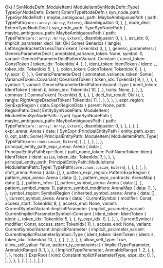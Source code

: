 Ok(
    [
        SynNodeDefn::ModuleItem(
            ModuleItemSynNodeDefn::Type(
                TypeSynNodeDefn::Extern(
                    ExternTypeNodeDefn {
                        syn_node_path: TypeSynNodePath {
                            maybe_ambiguous_path: MaybeAmbiguousPath {
                                path: TypePath(`core::array::Array`, `Extern`),
                                disambiguator: 0,
                            },
                        },
                        node_decl: ExternTypeNodeDecl {
                            syn_node_path: TypeSynNodePath {
                                maybe_ambiguous_path: MaybeAmbiguousPath {
                                    path: TypePath(`core::array::Array`, `Extern`),
                                    disambiguator: 0,
                                },
                            },
                            ast_idx: 0,
                            implicit_parameter_decl_list: Ok(
                                Some(
                                    Generics {
                                        langle: LeftAngleBracketOrLessThanToken(
                                            TokenIdx(
                                                3,
                                            ),
                                        ),
                                        generic_parameters: [
                                            GenericParameterDecl {
                                                annotated_variance_token: None,
                                                symbol: 0,
                                                variant: GenericParameterDeclPatternVariant::Constant {
                                                    const_token: ConstToken {
                                                        token_idx: TokenIdx(
                                                            4,
                                                        ),
                                                    },
                                                    ident_token: IdentToken {
                                                        ident: `L`,
                                                        token_idx: TokenIdx(
                                                            5,
                                                        ),
                                                    },
                                                    colon_token: ColonToken(
                                                        TokenIdx(
                                                            6,
                                                        ),
                                                    ),
                                                    ty_expr: 0,
                                                },
                                            },
                                            GenericParameterDecl {
                                                annotated_variance_token: Some(
                                                    VarianceToken::Covariant(
                                                        CovariantToken {
                                                            token_idx: TokenIdx(
                                                                9,
                                                            ),
                                                        },
                                                    ),
                                                ),
                                                symbol: 1,
                                                variant: GenericParameterDeclPatternVariant::Type {
                                                    ident_token: IdentToken {
                                                        ident: `E`,
                                                        token_idx: TokenIdx(
                                                            10,
                                                        ),
                                                    },
                                                    traits: None,
                                                },
                                            },
                                        ],
                                        commas: [
                                            CommaToken(
                                                TokenIdx(
                                                    8,
                                                ),
                                            ),
                                        ],
                                        decl_list_result: Ok(
                                            (),
                                        ),
                                        rangle: RightAngleBracketToken(
                                            TokenIdx(
                                                11,
                                            ),
                                        ),
                                    },
                                ),
                            ),
                            expr_region: SynExprRegion {
                                data: ExprRegionData {
                                    parent: None,
                                    path: RegionPath::Decl(
                                        EntitySynNodePath::ModuleItem(
                                            ModuleItemSynNodePath::Type(
                                                TypeSynNodePath {
                                                    maybe_ambiguous_path: MaybeAmbiguousPath {
                                                        path: TypePath(`core::array::Array`, `Extern`),
                                                        disambiguator: 0,
                                                    },
                                                },
                                            ),
                                        ),
                                    ),
                                    expr_arena: Arena {
                                        data: [
                                            SynExpr::PrincipalEntityPath {
                                                entity_path_expr: 0,
                                                opt_path: Some(
                                                    PrincipalEntityPath::ModuleItem(
                                                        ModuleItemPath::Type(
                                                            TypePath(`core::num::usize`, `Extern`),
                                                        ),
                                                    ),
                                                ),
                                            },
                                        ],
                                    },
                                    principal_entity_path_expr_arena: Arena {
                                        data: [
                                            PrincipalEntityPathExpr::Root {
                                                path_name_token: PathNameToken::Ident(
                                                    IdentToken {
                                                        ident: `usize`,
                                                        token_idx: TokenIdx(
                                                            7,
                                                        ),
                                                    },
                                                ),
                                                principal_entity_path: PrincipalEntityPath::ModuleItem(
                                                    ModuleItemPath::Type(
                                                        TypePath(`core::num::usize`, `Extern`),
                                                    ),
                                                ),
                                            },
                                        ],
                                    },
                                    stmt_arena: Arena {
                                        data: [],
                                    },
                                    pattern_expr_region: PatternExprRegion {
                                        pattern_expr_arena: Arena {
                                            data: [],
                                        },
                                        pattern_expr_contracts: ArenaMap {
                                            data: [],
                                        },
                                        pattern_infos: [],
                                        pattern_symbol_arena: Arena {
                                            data: [],
                                        },
                                        pattern_symbol_maps: [],
                                        pattern_symbol_modifiers: ArenaMap {
                                            data: [],
                                        },
                                    },
                                    symbol_region: SymbolRegion {
                                        inherited_symbol_arena: Arena {
                                            data: [],
                                        },
                                        current_symbol_arena: Arena {
                                            data: [
                                                CurrentSymbol {
                                                    modifier: Const,
                                                    access_start: TokenIdx(
                                                        8,
                                                    ),
                                                    access_end: None,
                                                    variant: CurrentSymbolVariant::ImplicitParameter {
                                                        implicit_parameter_variant: CurrentImplicitParameterSymbol::Constant {
                                                            ident_token: IdentToken {
                                                                ident: `L`,
                                                                token_idx: TokenIdx(
                                                                    5,
                                                                ),
                                                            },
                                                            ty_expr_idx: 0,
                                                        },
                                                    },
                                                },
                                                CurrentSymbol {
                                                    modifier: Const,
                                                    access_start: TokenIdx(
                                                        11,
                                                    ),
                                                    access_end: None,
                                                    variant: CurrentSymbolVariant::ImplicitParameter {
                                                        implicit_parameter_variant: CurrentImplicitParameterSymbol::Type {
                                                            ident_token: IdentToken {
                                                                ident: `E`,
                                                                token_idx: TokenIdx(
                                                                    10,
                                                                ),
                                                            },
                                                        },
                                                    },
                                                },
                                            ],
                                        },
                                        allow_self_type: True,
                                        allow_self_value: False,
                                        pattern_ty_constraints: [
                                            (
                                                ImplicitTypeParameter,
                                                ArenaIdxRange(
                                                    0..1,
                                                ),
                                            ),
                                            (
                                                ImplicitTypeParameter,
                                                ArenaIdxRange(
                                                    1..2,
                                                ),
                                            ),
                                        ],
                                    },
                                    roots: [
                                        ExprRoot {
                                            kind: ConstantImplicitParameterType,
                                            expr_idx: 0,
                                        },
                                    ],
                                },
                            },
                        },
                    },
                ),
            ),
        ),
    ],
)
